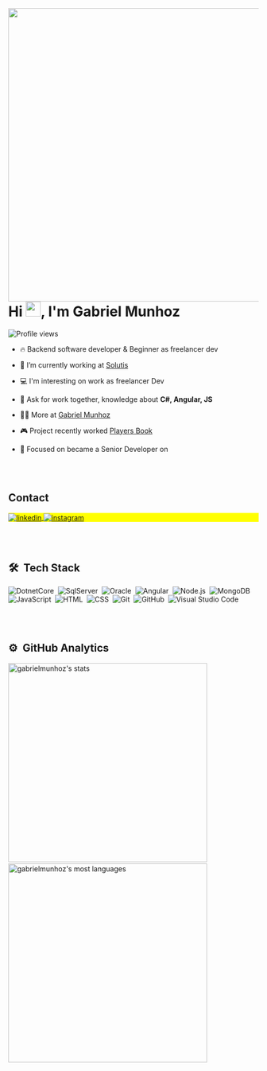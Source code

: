 <img align="right" height="590em" src="https://gist.github.com/GabrielMunhoz/0e19f87a895ba5c8013d5cc258cd647b#file-githubcard-svg"/>
<h1 align="left">Hi <img src="https://raw.githubusercontent.com/kaueMarques/kaueMarques/master/hi.gif" height="30px">, I'm Gabriel Munhoz</h1>
<p align="left"> <img src="https://komarev.com/ghpvc/?username=GabrielMunhoz&color=yellow" alt="Profile views" /> </p>

- 🔥 Backend software developer & Beginner as freelancer dev 

- 🔭 I’m currently working at [Solutis](https://solutis.com.br/)

- 💻 I'm interesting on work as freelancer Dev

- 💬 Ask for work together, knowledge about **C#, Angular, JS**

- 👨‍💻 More at [Gabriel Munhoz](https://www.linkedin.com/in/gabrielmunhoz0204/)

- 🎮 Project recently worked [Players Book](https://github.com/GabrielMunhoz/Projeto_Desenvolvimento_II)

- 🎯 Focused on became a Senior Developer on 

<br><br>
## Contact

<p align="left" style="background:yellow">
<a href="https://www.linkedin.com/in/gabrielmunhoz0204/" target="_blank">
  <img align="center" src="https://img.shields.io/badge/-Gabriel%20Munhoz-05122A?style=flat&logo=linkedin" alt="linkedin"/>
</a>
<a href="https://www.instagram.com/gabriell_munhoz" target="_blank">
 <img align="center" src="https://img.shields.io/badge/-Gabriell_munhoz-05122A?style=flat&logo=instagram" alt="instagram"/>
</a>
</p>

<br><br>

## 🛠 &nbsp;Tech Stack

![DotnetCore](https://img.shields.io/badge/-core-A100FF?style=flat&logo=.net)&nbsp;
![SqlServer](https://img.shields.io/badge/-SqlServer-CC2927?style=flat&logo=microsoftsqlserver)&nbsp;
![Oracle](https://img.shields.io/badge/-Oracle-CC2927?style=flat&logo=oracle)&nbsp;
![Angular](https://img.shields.io/badge/-angular-DD0031?style=flat&logo=angular)&nbsp;
![Node.js](https://img.shields.io/badge/-Node.js-05122A?style=flat&logo=node.js)&nbsp;
![MongoDB](https://img.shields.io/badge/-MongoDB-14233C?style=flat&logo=mongodb)&nbsp;
![JavaScript](https://img.shields.io/badge/-JavaScript-14233C?style=flat&logo=javascript)&nbsp;
![HTML](https://img.shields.io/badge/-HTML-05122A?style=flat&logo=HTML5)&nbsp;
![CSS](https://img.shields.io/badge/-CSS-05122A?style=flat&logo=CSS3&logoColor=1572B6)&nbsp;
![Git](https://img.shields.io/badge/-Git-05122A?style=flat&logo=git)&nbsp;
![GitHub](https://img.shields.io/badge/-GitHub-05122A?style=flat&logo=github)&nbsp;
![Visual Studio Code](https://img.shields.io/badge/-Visual%20Studio%20Code-05122A?style=flat&logo=visual-studio-code&logoColor=007ACC)&nbsp;


<br><br>

## ⚙️ &nbsp;GitHub Analytics

<p align="left">
<img width="400em" src="https://github-readme-stats.vercel.app/api?username=GabrielMunhoz&show_icons=true&theme=vision-friendly-dark" alt="gabrielmunhoz's stats" />
  &nbsp;&nbsp;
<img width="400em" src="https://github-readme-stats.vercel.app/api/top-langs/?username=GabrielMunhoz&layout=compact&theme=vision-friendly-dark" alt="gabrielmunhoz's most languages"/>
</p>




<!--

<img width="490em" src="https://github-readme-twitter-gazf.vercel.app/api?id=maykbrito&layout=wide&show_reply=off&show_retweet=off" />


**maykbrito/maykbrito** is a ✨ _special_ ✨ repository because its `README.md` (this file) appears on your GitHub profile.

Here are some ideas to get you started:

- 🔭 I’m currently working on ...
- 🌱 I’m currently learning ...
- 👯 I’m looking to collaborate on ...
- 🤔 I’m looking for help with ...
- 💬 Ask me about ...
- 📫 How to reach me: ...
- 😄 Pronouns: ...
- ⚡ Fun fact: ...
-->

